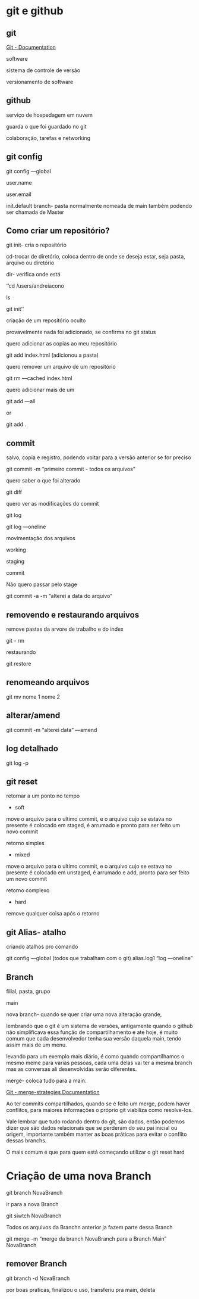 # git e github

## git

[Git - Documentation](https://git-scm.com/doc)

software

sistema de controle de versão

versionamento de software

## github

serviço de hospedagem em nuvem

guarda o que foi guardado no git

colaboração, tarefas e networking

## git config

git config —global

user.name

user.email

init.default branch- pasta normalmente nomeada de main também podendo ser chamada de Master

## Como criar um repositório?

git init- cria o repositório

cd-trocar de diretório, coloca dentro de onde se deseja estar, seja pasta, arquivo ou diretório

dir- verifica onde está

‘’cd /users/andreiacono

ls

git init’’

criação de um repositório oculto

provavelmente nada foi adicionado, se confirma no git status

quero adicionar as copias ao meu repositório

git add index.html (adicionou a pasta)

quero remover um arquivo de um repositório

git rm —cached index.html

quero adicionar mais de um

git add —all

or

git add .

## commit

 salvo, copia e registro, podendo voltar para a versão anterior se for preciso

git commit -m “primeiro commit - todos os arquivos”

quero saber o que foi alterado

git diff

quero ver as modificações do commit

git log

git log —oneline

movimentação dos arquivos

working

staging

commit

Não quero passar pelo stage

git commit -a -m “alterei a data do arquivo”

## removendo e restaurando arquivos

remove pastas da arvore de trabalho e do index

git - rm 

restaurando

git restore <file>

## renomeando arquivos

git mv nome 1 nome 2

## alterar/amend

git commit -m “alterei data” —amend

## log detalhado

git log -p

## git reset

retornar a um ponto no tempo

- soft

move o arquivo para o ultimo commit, e o arquivo cujo se estava no presente é colocado em staged, é arrumado e pronto para ser feito um novo commit

retorno simples

- mixed

move o arquivo para o ultimo commit, e o arquivo cujo se estava no presente é colocado em unstaged, é arrumado e add, pronto para ser feito um novo commit

retorno complexo

- hard

remove qualquer coisa após o retorno

## git Alias- atalho

criando atalhos pro comando

git config —global (todos que trabalham com o git) alias.log1 “log —oneline”

## Branch

filial, pasta, grupo

main

nova branch- quando se quer criar uma nova alteração grande,

 lembrando que o git é um sistema de versões, antigamente quando o github não simplificava essa função de compartilhamento e ate hoje, é muito comum que cada desenvolvedor tenha sua versão daquela main, tendo assim mais de um menu.

levando para um exemplo mais diário, é como quando compartilhamos o mesmo meme para varias pessoas, cada uma delas vai ter a mesma branch mas as conversas ali desenvolvidas serão diferentes.

merge- coloca tudo para a main.

[Git - merge-strategies Documentation](https://git-scm.com/docs/merge-strategies)

Ao ter commits compartilhados, quando se é feito um merge, podem haver conflitos, para maiores informações o próprio git viabiliza como resolve-los.

Vale lembrar que tudo rodando dentro do git, são dados, então podemos dizer que são dados relacionais que se perderam do seu pai inicial ou origem, importante também manter as boas práticas para evitar o conflito dessas branchs.

O mais comum é que para quem está começando utilizar o git reset hard

# Criação de uma nova Branch

git branch NovaBranch

ir para a nova Branch

git siwtch NovaBranch

Todos os arquivos da Branchn anterior  ja fazem parte dessa Branch

git merge -m “merge da branch NovaBranch para a Branch Main” NovaBranch

## remover Branch

git branch -d NovaBranch

por boas praticas, finalizou o uso, transferiu pra main, deleta